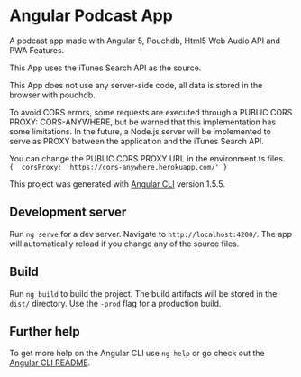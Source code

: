 # Angular Podcast App

A podcast app made with Angular 5, Pouchdb, Html5 Web Audio API and PWA Features.

This App uses the iTunes Search API as the source.

This App does not use any server-side code, all data is stored in the browser with pouchdb.

To avoid CORS errors, some requests are executed through a PUBLIC CORS PROXY: CORS-ANYWHERE, but be warned that this implementation has some limitations. In the future, a Node.js server will be implemented to serve as PROXY between the application and the iTunes Search API.

You can change the PUBLIC CORS PROXY URL in the environment.ts files.
` {  corsProxy: 'https://cors-anywhere.herokuapp.com/' }`

This project was generated with [Angular CLI](https://github.com/angular/angular-cli) version 1.5.5.

## Development server

Run `ng serve` for a dev server. Navigate to `http://localhost:4200/`. The app will automatically reload if you change any of the source files.


## Build

Run `ng build` to build the project. The build artifacts will be stored in the `dist/` directory. Use the `-prod` flag for a production build.


## Further help

To get more help on the Angular CLI use `ng help` or go check out the [Angular CLI README](https://github.com/angular/angular-cli/blob/master/README.md).
